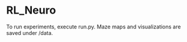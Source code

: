 # RL_Neuro

To run experiments, execute run.py. Maze maps and visualizations are saved under /data.
